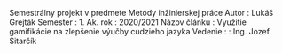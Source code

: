 Semestrálny projekt v predmete Metódy inžinierskej práce
Autor : Lukáš Grejták
Semester : 1.
Ak. rok : 2020/2021
Názov článku : Využitie gamifikácie na zlepšenie výučby cudzieho jazyka
Vedenie : : Ing. Jozef Sitarčík
